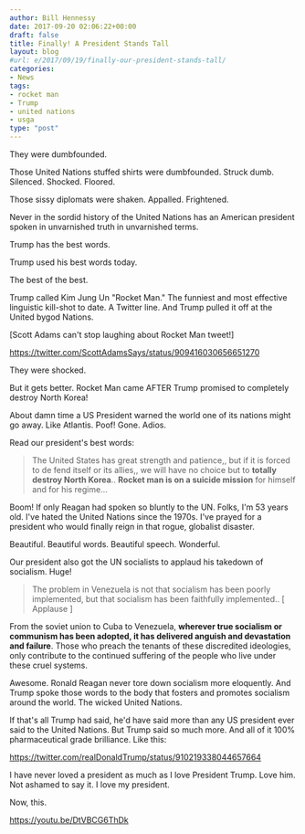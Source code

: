 ```yaml
---
author: Bill Hennessy
date: 2017-09-20 02:06:22+00:00
draft: false
title: Finally! A President Stands Tall
layout: blog
#url: e/2017/09/19/finally-our-president-stands-tall/
categories:
- News
tags:
- rocket man
- Trump
- united nations
- usga
type: "post"
---
```


They were dumbfounded.

Those United Nations stuffed shirts were dumbfounded. Struck dumb. Silenced. Shocked. Floored.

Those sissy diplomats were shaken. Appalled. Frightened.

Never in the sordid history of the United Nations has an American president spoken in unvarnished truth in unvarnished terms.

Trump has the best words.

Trump used his best words today.

The best of the best.

Trump called Kim Jung Un "Rocket Man." The funniest and most effective linguistic kill-shot to date. A Twitter line. And Trump pulled it off at the United bygod Nations.

[Scott Adams can't stop laughing about Rocket Man tweet!]

https://twitter.com/ScottAdamsSays/status/909416030656651270

They were shocked.

But it gets better. Rocket Man came AFTER Trump promised to completely destroy North Korea!

About damn time a US President warned the world one of its nations might go away. Like Atlantis. Poof! Gone. Adios.

Read our president's best words:












> The United States has great strength and patience,, but if it is forced to de fend itself or its allies,, we will have no choice but to **totally destroy North Korea**.. **Rocket man is on a suicide mission** for himself and for his regime...









Boom! If only Reagan had spoken so bluntly to the UN. Folks, I'm 53 years old. I've hated the United Nations since the 1970s. I've prayed for a president who would finally reign in that rogue, globalist disaster.

Beautiful. Beautiful words. Beautiful speech. Wonderful.

Our president also got the UN socialists to applaud his takedown of socialism. Huge!


















> The problem in Venezuela is not that socialism has been poorly implemented, but that socialism has been faithfully implemented.. [ Applause ]

From the soviet union to Cuba to Venezuela, **wherever true socialism or communism has been adopted, it has delivered anguish and devastation and failure**. Those who preach the tenants of these discredited ideologies, only contribute to the continued suffering of the people who live under these cruel systems.









Awesome. Ronald Reagan never tore down socialism more eloquently. And Trump spoke those words to the body that fosters and promotes socialism around the world. The wicked United Nations.

If that's all Trump had said, he'd have said more than any US president ever said to the United Nations. But Trump said so much more. And all of it 100% pharmaceutical grade brilliance. Like this:

https://twitter.com/realDonaldTrump/status/910219338044657664

I have never loved a president as much as I love President Trump. Love him. Not ashamed to say it. I love my president.

Now, this.











































https://youtu.be/DtVBCG6ThDk

















